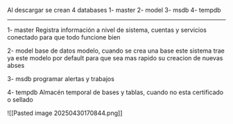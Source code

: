 Al descargar se crean 4 databases
1- master
2- model
3- msdb
4- tempdb

------------------
1- master
Registra información a nivel de sistema, cuentas y servicios conectado para que todo funcione  bien

2- model
base de datos modelo, cuando se crea una base este sistema trae ya este modelo por default para que sea mas rapido su creacion de nuevas abses

3- msdb
programar alertas y trabajos

4- tempdb
Almacén temporal de bases y tablas, cuando no esta certificado o sellado

![[Pasted image 20250430170844.png]]